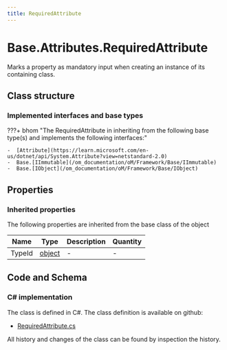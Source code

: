 ```yaml
---
title: RequiredAttribute
---
```


# Base.Attributes.RequiredAttribute

Marks a property as mandatory input when creating an instance of its containing class.

## Class structure

### Implemented interfaces and base types

???+ bhom "The RequiredAttribute in inheriting from the following base type(s) and implements the following interfaces:"

    -  [Attribute](https://learn.microsoft.com/en-us/dotnet/api/System.Attribute?view=netstandard-2.0)
    -  Base.[IImmutable](/om_documentation/oM/Framework/Base/IImmutable)
    -  Base.[IObject](/om_documentation/oM/Framework/Base/IObject)


## Properties

### Inherited properties
The following properties are inherited from the base class of the object

| Name             | Type             | Description      | Quantity         |
|------------------|------------------|------------------|------------------|
| TypeId | [object](https://learn.microsoft.com/en-us/dotnet/api/System.Object?view=netstandard-2.0) | - | - |


## Code and Schema

### C# implementation

The class is defined in C#. The class definition is available on github:

- [RequiredAttribute.cs](https://github.com/BHoM/BHoM/blob/develop/BHoM/Attributes\RequiredAttribute.cs)

All history and changes of the class can be found by inspection the history.
